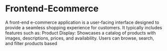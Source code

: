 # Frontend-Ecommerce
A front-end e-commerce application is a user-facing interface designed to provide a seamless shopping experience for customers. It typically includes features such as:  Product Display: Showcases a catalog of products with images, descriptions, prices, and availability. Users can browse, search, and filter products based 
